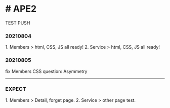 <h1># APE2</h1>

TEST PUSH

<h3>20210804</h3>
1. Members > html, CSS, JS all ready!
2. Service > html, CSS, JS all ready!

<h3>20210805</h3>
fix Members CSS question: Asymmetry

<hr>
<h3>EXPECT</h3>
1. Members > Detail, forget page.
2. Service > other page test.
